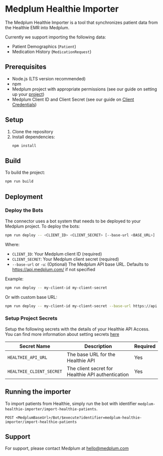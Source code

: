# Medplum Healthie Importer

The Medplum Healthie Importer is a tool that synchronizes patient data from the Healthie EMR into Medplum.

Currently we support importing the following data:

- Patient Demographics (`Patient`)
- Medication History (`MedicationRequest`)

## Prerequisites

- Node.js (LTS version recommended)
- npm
- Medplum project with appropriate permissions (see our guide on setting up your [project](https://www.medplum.com/docs/tutorials/register))
- Medplum Client ID and Client Secret (see our guide on [Client Credentials](https://www.medplum.com/docs/auth/methods/client-credentials))

## Setup

1. Clone the repository
2. Install dependencies:
   ```bash
   npm install
   ```

## Build

To build the project:

```bash
npm run build
```

## Deployment

### Deploy the Bots

The connector uses a bot system that needs to be deployed to your Medplum project. To deploy the bots:

```bash
npm run deploy -- <CLIENT_ID> <CLIENT_SECRET> [--base-url <BASE_URL>]
```

Where:

- `CLIENT_ID`: Your Medplum client ID (required)
- `CLIENT_SECRET`: Your Medplum client secret (required)
- `--base-url` or `-u`: (Optional) The Medplum API base URL. Defaults to https://api.medplum.com/ if not specified

Example:

```bash
npm run deploy -- my-client-id my-client-secret
```

Or with custom base URL:

```bash
npm run deploy -- my-client-id my-client-secret --base-url https://api.medplum.com/
```

### Setup Project Secrets

Setup the following secrets with the details of your Healthie API Access. You can find more information about setting secrets [here](https://www.medplum.com/docs/bots/bot-secrets)

| Secret Name              | Description                                       | Required |
| ------------------------ | ------------------------------------------------- | -------- |
| `HEALTHIE_API_URL`       | The base URL for the Healthie API                 | Yes      |
| `HEALTHIE_CLIENT_SECRET` | The client secret for Healthie API authentication | Yes      |

## Running the importer

To import patients from Healthie, simply run the bot with identifier `medplum-healthie-importer/import-healthie-patients`.

```
POST <MedplumBaseUrl>/Bot/$execute?identifier=medplum-healthie-importer/import-healthie-patients
```

## Support

For support, please contact Medplum at hello@medplum.com
